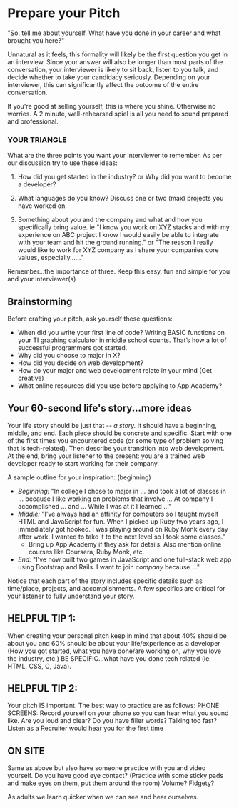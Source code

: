 # Prepare your Pitch

"So, tell me about yourself. What have you done in your career and what brought you here?"

Unnatural as it feels, this formality will likely be the first question you get in an interview.  Since your answer will also be longer than most parts of the conversation, your interviewer is likely to sit back, listen to you talk, and decide whether to take your candidacy seriously.  Depending on your interviewer, this can significantly affect the outcome of the entire conversation.  

If you're good at selling yourself, this is where you shine. Otherwise no worries. A 2 minute, well-rehearsed spiel is all you need to sound prepared and professional.

### YOUR TRIANGLE
What are the three points you want your interviewer to remember.  As per our discussion try to use these ideas:
1.  How did you get started in the industry? or Why did you want to become a developer?

2.  What languages do you know?  Discuss one or two (max) projects you have worked on.

3.  Something about you and the company and what and how you specifically bring value.  ie "I know you work on XYZ stacks and with my experience on ABC project I know I would easily be able to integrate with your team and hit the ground running." or "The reason I really would like to work for XYZ company as I share your companies core values, especially......"

Remember...the importance of three.  Keep this easy, fun and simple for you and your interviewer(s)

## Brainstorming

Before crafting your pitch, ask yourself these questions:

* When did you write your first line of code? Writing BASIC functions on your TI graphing calculator in middle school counts. That’s how a lot of successful programmers got started.
* Why did you choose to major in X?
* How did you decide on web development?
* How do your major and web development relate in your mind (Get creative)
* What online resources did you use before applying to App Academy?


## Your 60-second life's story...more ideas

Your life story should be just that -- *a story.*  It should have a beginning, middle, and end.  Each piece should be concrete and specific.  Start with one of the first times you encountered code (or some type of problem solving that is tech-related).  Then describe your transition into web development.  At the end, bring your listener to the present: you are a trained web developer ready to start working for their company.  

 A sample outline for your inspiration:
(beginning)
* *Beginning:* "In college I chose to major in ... and took a lot of classes in ... because I like working on problems that involve ...  At company I accomplished ... and ... While I was at it I learned ..."
* *Middle:* "I've always had an affinity for computers so I taught myself HTML and JavaScript for fun.  When I picked up Ruby two years ago, I immediately got hooked.  I was playing around on Ruby Monk every day after work.  I wanted to take it to the next level so I took some classes."
    * Bring up App Academy if they ask for details. Also mention online courses like Coursera, Ruby Monk, etc.
* *End:* "I've now built two games in JavaScript and one full-stack web app using Bootstrap and Rails.  I want to join _company_ because ..."

Notice that each part of the story includes specific details such as time/place, projects, and accomplishments.  A few specifics are critical for your listener to fully understand your story.

## HELPFUL TIP 1:  
When creating your personal pitch keep in mind that about 40% should be about you and 60% should be about your life/experience as a developer (How you got started, what you have done/are working on, why you love the industry, etc.) BE SPECIFIC...what have you done tech related (ie.  HTML, CSS, C, Java).

## HELPFUL TIP 2:
Your pitch IS important.  The best way to practice are as follows:
PHONE SCREENS:  Record yourself on your phone so you can hear what you sound like.  Are you loud and clear?  Do you have filler words?  Talking too fast?  Listen as a Recruiter would hear you for the first time

## ON SITE ##
Same as above but also have someone practice with you and video yourself.  Do you have good eye contact?  (Practice with some sticky pads and make eyes on them, put them around the room) Volume?  Fidgety?

As adults we learn quicker when we can see and hear ourselves.
